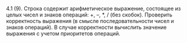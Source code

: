4.1 (9). Строка содержит арифметическое выражение, состоящее из целых
чисел и знаков операций: +, –, *, / (без скобок). Проверить
корректность выражения (в смысле последовательности чисел и
знаков операций). В случае корректности вычислить значение
выражения с учетом приоритетов операций. 

